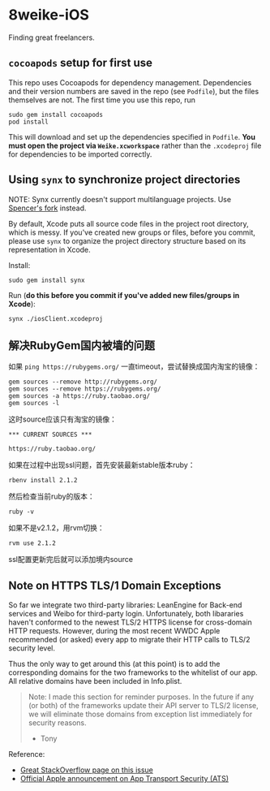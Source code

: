 # 8weike-iOS
Finding great freelancers.

## `cocoapods` setup for first use
This repo uses Cocoapods for dependency management. Dependencies and their
version numbers are saved in the repo (see `Podfile`), but the files themselves
are not. The first time you use this repo, run

    sudo gem install cocoapods
    pod install

This will download and set up the dependencies specified in `Podfile`. **You must
open the project via `Weike.xcworkspace`** rather than the `.xcodeproj` file
for dependencies to be imported correctly.

## Using `synx` to synchronize project directories

NOTE: Synx currently doesn't support multilanguage projects. Use [Spencer's fork](https://github.com/sxmichaels/synx) instead.

By default, Xcode puts all source code files in the project root directory,
which is messy. If you've created new groups or files, before you commit, please
use `synx` to organize the project directory structure based on its
representation in Xcode.

Install:

    sudo gem install synx

Run (**do this before you commit if you've added new files/groups in Xcode**):

    synx ./iosClient.xcodeproj

## 解决RubyGem国内被墙的问题
如果 `ping https://rubygems.org/` 一直timeout，尝试替换成国内淘宝的镜像：

	gem sources --remove http://rubygems.org/
	gem sources --remove https://rubygems.org/
	gem sources -a https://ruby.taobao.org/
	gem sources -l

这时source应该只有淘宝的镜像：

	*** CURRENT SOURCES ***

	https://ruby.taobao.org/

如果在过程中出现ssl问题，首先安装最新stable版本ruby：

	rbenv install 2.1.2

然后检查当前ruby的版本：

	ruby -v

如果不是v2.1.2，用rvm切换：

	rvm use 2.1.2

ssl配置更新完后就可以添加境内source

## Note on HTTPS TLS/1 Domain Exceptions
So far we integrate two third-party libraries: LeanEngine for Back-end services and
Weibo for third-party login. Unfortunately, both libararies haven't conformed to
the newest TLS/2 HTTPS license for cross-domain HTTP requests. However, during the most
recent WWDC Apple recommended (or asked) every app to migrate their HTTP calls to TLS/2
security level.

Thus the only way to get around this (at this point) is to add the corresponding
domains for the two frameworks to the whitelist of our app.
All relative domains have been included in Info.plist.

> Note: I made this section for reminder purposes. In the future if any (or both) of the
> frameworks update their API server to TLS/2 license, we will eliminate those domains
> from exception list immediately for security reasons.
> - Tony

Reference:
-  [Great StackOverflow page on this issue](http://stackoverflow.com/questions/30739473/nsurlsession-nsurlconnection-http-load-failed-on-ios-9)
-  [Official Apple announcement on App Transport Security (ATS)](https://developer.apple.com/library/ios/releasenotes/General/WhatsNewIniOS/Articles/iOS9.html#//apple_ref/doc/uid/TP40016198-DontLinkElementID_13)
